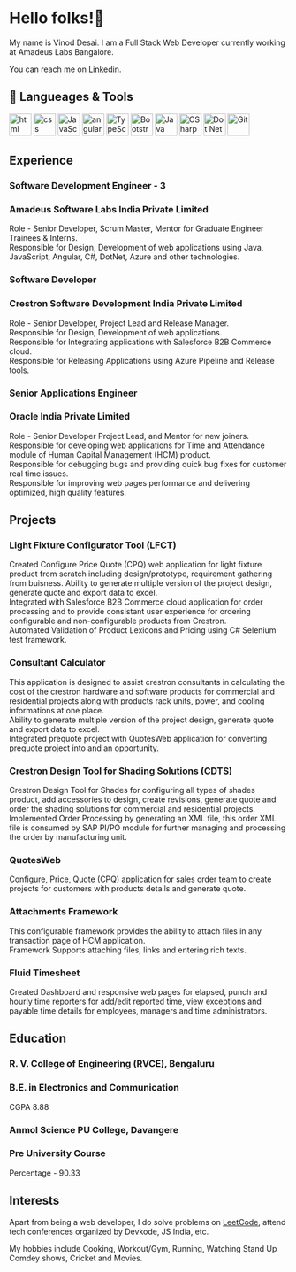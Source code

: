 # Hello folks!👋

My name is Vinod Desai. I am a Full Stack Web Developer currently working at Amadeus Labs Bangalore.

You can reach me on [Linkedin](https://in.linkedin.com/in/vinoddesai147).

## 🔧 Langueages & Tools
<p align='left'>
  <img src="https://upload.wikimedia.org/wikipedia/commons/thumb/6/61/HTML5_logo_and_wordmark.svg/2048px-HTML5_logo_and_wordmark.svg.png" alt="html" width="40" height="40">
  <img src='https://upload.wikimedia.org/wikipedia/commons/thumb/d/d5/CSS3_logo_and_wordmark.svg/1200px-CSS3_logo_and_wordmark.svg.png' alt="css" width="40" height="40">
  <img src='https://upload.wikimedia.org/wikipedia/commons/6/6a/JavaScript-logo.png' height='40' width='40' alt="JavaScript">
  <img src="https://angular.io/assets/images/logos/angular/angular.svg" alt="angular" width="40" height="40"/>
  <img src="https://upload.wikimedia.org/wikipedia/commons/thumb/4/4c/Typescript_logo_2020.svg/240px-Typescript_logo_2020.svg.png" alt="TypeScript" width="40" height="40"/>
  <img src="https://upload.wikimedia.org/wikipedia/commons/thumb/b/b2/Bootstrap_logo.svg/240px-Bootstrap_logo.svg.png" alt="Bootstrap" width="40" height="40"/>
  <img src="https://upload.wikimedia.org/wikipedia/en/thumb/3/30/Java_programming_language_logo.svg/182px-Java_programming_language_logo.svg.png" alt="Java" width="40" height="40"/>
  <img src="https://upload.wikimedia.org/wikipedia/commons/thumb/0/0d/C_Sharp_wordmark.svg/240px-C_Sharp_wordmark.svg.png" alt="CSharp" width="40" height="40"/>
  <img src="https://upload.wikimedia.org/wikipedia/commons/thumb/7/7d/Microsoft_.NET_logo.svg/129px-Microsoft_.NET_logo.svg.png" alt="Dot Net Framework" width="40" height="40"/>
  <img src="https://upload.wikimedia.org/wikipedia/commons/thumb/e/e0/Git-logo.svg/240px-Git-logo.svg.png" alt="Git" width="40" height="40"/>
</p>

## Experience

### **Software Development Engineer - 3**
### Amadeus Software Labs India Private Limited
Role - Senior Developer, Scrum Master, Mentor for Graduate Engineer Trainees & Interns.<br />
Responsible for Design, Development of web applications using Java, JavaScript, Angular, C#, DotNet, Azure and other technologies.

### **Software Developer**
### Crestron Software Development India Private Limited
Role - Senior Developer, Project Lead and Release Manager.<br />
Responsible for Design, Development of web applications.<br />
Responsible for Integrating applications with Salesforce B2B Commerce cloud.<br />
Responsible for Releasing Applications using Azure Pipeline and Release tools.

### **Senior Applications Engineer**
### Oracle India Private Limited
Role - Senior Developer Project Lead, and Mentor for new joiners.<br />
Responsible for developing web applications for Time and Attendance module of Human Capital Management (HCM) product.<br />
Responsible for debugging bugs and providing quick bug fixes for customer real time issues.<br />
Responsible for improving web pages performance and delivering optimized, high quality features.<br />

## Projects

### Light Fixture Configurator Tool (LFCT)
Created Configure Price Quote (CPQ) web application for light fixture product from scratch including design/prototype, requirement gathering from buisness.
Ability to generate multiple version of the project design, generate quote and export data to excel.<br />
Integrated with Salesforce B2B Commerce cloud application for order processing and to provide consistant user experience for ordering configurable and non-configurable products from Crestron.<br />
Automated Validation of Product Lexicons and Pricing using C# Selenium test framework.

### Consultant Calculator
This application is designed to assist crestron consultants in calculating the cost of the crestron hardware and software products for commercial and residential projects along with products rack units, power, and cooling informations at one place.<br />
Ability to generate multiple version of the project design, generate quote and export data to excel.<br />
Integrated prequote project with QuotesWeb application for converting prequote project into and an opportunity.

### Crestron Design Tool for Shading Solutions (CDTS)
Crestron Design Tool for Shades for configuring all types of shades product, add accessories to design, create revisions, generate quote and order the shading solutions for commercial and residential projects.<br />
Implemented Order Processing by generating an XML file, this order XML file is consumed by SAP PI/PO module for further managing and processing the order by manufacturing unit.

### QuotesWeb
Configure, Price, Quote (CPQ) application for sales order team to create projects for customers with products details and generate quote.

### Attachments Framework
This configurable framework provides the ability to attach files in any transaction page of HCM application.<br />
Framework Supports attaching files, links and entering rich texts.

### Fluid Timesheet
Created Dashboard and responsive web pages for elapsed, punch and hourly time reporters for add/edit reported time, view exceptions and payable time details for employees, managers and time administrators.

## Education

### **R. V. College of Engineering (RVCE), Bengaluru**
### B.E. in Electronics and Communication
CGPA 8.88

### **Anmol Science PU College, Davangere**
### Pre University Course
Percentage - 90.33

## Interests

Apart from being a web developer, I do solve problems on [LeetCode](https://leetcode.com/vinoddesai07app/), attend tech conferences organized by Devkode, JS India, etc.

My hobbies include Cooking, Workout/Gym, Running, Watching Stand Up Comdey shows, Cricket and Movies.

